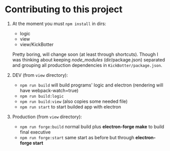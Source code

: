 # Contributing to this project

1) At the moment you must `npm install` in dirs:

   - logic
   - view
   - view/KickBotter

    Pretty boring, will change soon (at least through shortcuts).
    Though I was thinking about keeping *node_modules* (dir/package.json) separated and grouping all production dependencies in `KickBotter/package.json`.

2) DEV (from `view` directory):

    - `npm run build` will build programs' logic and electron (rendering will have webpack-watch=true)
    - `npm run build:logic`
    - `npm run build:view` (also copies some needed file)
    - `npm run start` to start builded app with electron

3) Production (from `view` directory):

    - `npm run forge:build` normal build plus **electron-forge make** to build final executive
    - `npm run forge:start` same start as before but through **electron-forge start**
